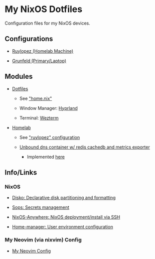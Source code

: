 # My NixOS Dotfiles

Configuration files for my NixOS devices.

## Configurations

- [Ruylopez (Homelab Machine)](https://github.com/mtpham99/nixos-dotfiles/tree/main/hosts/ruylopez/configuration.nix)

- [Grunfeld (Primary/Laptop)](https://github.com/mtpham99/nixos-dotfiles/tree/main/hosts/grunfeld/configuration.nix)

## Modules

- [Dotfiles](https://github.com/mtpham99/nixos-dotfiles/tree/main/modules/home-manager/mpham)

    - See ["home.nix"](https://github.com/mtpham99/nixos-dotfiles/tree/main/modules/home-manager/mpham/home.nix)

    - Window Manager: [Hyprland](https://github.com/hyprwm/Hyprland)

    - Terminal: [Wezterm](https://github.com/wez/wezterm)

- [Homelab](https://github.com/mtpham99/nixos-dotfiles/tree/main/modules/homelab)

    - See ["ruylopez" configuration](https://github.com/mtpham99/nixos-dotfiles/tree/main/hosts/ruylopez/configuration.nix)

    - [Unbound dns container w/ redis cachedb and metrics exporter](https://github.com/mtpham99/unbound-redis-metrics)

        - Implemented [here](https://github.com/mtpham99/nixos-dotfiles/tree/main/modules/homelab/containers/networking/unbound)

## Info/Links

### NixOS

- [Disko: Declarative disk partitioning and formatting](https://github.com/nix-community/disko)

- [Sops: Secrets management](https://github.com/Mic92/sops-nix)

- [NixOS-Anywhere: NixOS deployment/install via SSH](https://github.com/nix-community/nixos-anywhere)

- [Home-manager: User environment configuration](https://nixos.wiki/wiki/Home_Manager)


### My Neovim (via nixvim) Config

- [My Neovim Config](https://github.com/mtpham99/nixvim-config)

